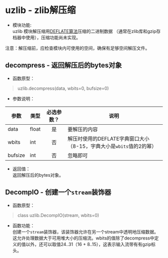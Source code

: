 # uzlib - zlib解压缩

* 模块功能:   
uzlib 模块解压缩用[DEFLATE算法](https://en.wikipedia.org/wiki/DEFLATE)压缩的二进制数据 （通常在zlib库和gzip存档器中使用），压缩功能尚未实现。

注意：解压缩前，应检查模块内可使用的空间，确保有足够空间解压文件。

## decompress - 返回解压后的bytes对象

* 函数原型：
> uzlib.decompress(data, wbits=0, bufsize=0)

* 参数说明：

|参数|类型|必选参数？|说明|
|-----|----|:---:|----|
| data | float | 是 | 要解压的内容 |
| wbits | int | 否 | 解压时使用的DEFLATE字典窗口大小（8-15，字典大小是`wbits`值的2的幂） |
| bufsize | int | 否 | 忽略即可 |

* 返回值：  
返回解压后的bytes对象。

## DecompIO - 创建一个`stream`装饰器

* 函数原型：
> class uzlib.DecompIO(stream, wbits=0)

* 函数功能：  
创建一个`stream`装饰器，该装饰器允许在另一个stream中透明地压缩数据。这允许处理数据大于可用堆大小的压缩流。wbits的值除了decompress中定义的值以外，还可以取值24..31（16 + 8..15），这表示输入流带有有gzip标头。

